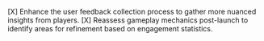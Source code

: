 [X] Enhance the user feedback collection process to gather more nuanced insights from players.
[X] Reassess gameplay mechanics post-launch to identify areas for refinement based on engagement statistics.